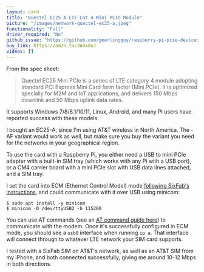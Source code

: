 ```yaml
---
layout: card
title: "Quectel EC25-A LTE Cat 4 Mini PCIe Module"
picture: "/images/network-quectel-ec25-a.jpeg"
functionality: "Full"
driver_required: "No"
github_issue: "https://github.com/geerlingguy/raspberry-pi-pcie-devices/issues/344"
buy_link: https://amzn.to/3A9xXoJ
videos: []
---
```

From the spec sheet:

> Quectel EC25 Mini PCIe is a series of LTE category 4 module adopting standard PCI Express Mini Card form factor (Mini PCIe). It is optimized specially for M2M and IoT applications, and delivers 150 Mbps downlink and 50 Mbps uplink data rates.

It supports Windows 7/8/8.1/10/11, Linux, Android, and many Pi users have reported success with these models.

I bought an EC25-A, since I'm using AT&T wireless in North America. The -AF variant would work as well, but make sure you buy the variant you need for the networks in your geographical region.

To use the card with a Raspberry Pi, you either need a USB to mini PCIe adapter with a built-in SIM tray (which works with any Pi with a USB port), or a CM4 carrier board with a mini PCIe slot with USB data lines attached, and a SIM tray.

I set the card into ECM (Ethernet Control Model) mode [following SixFab's instructions](https://docs.sixfab.com/page/internet-connection-with-quectel-ec25-by-using-ecm-mode), and could communicate with it over USB using minicom:

```
$ sudo apt install -y minicom
$ minicom -D /dev/ttyUSB2 -b 115200
```

You can use AT commands (see an [AT command guide here](https://www.engineersgarage.com/at-commands-gsm-at-command-set/)) to communicate with the modem. Once it's successfully configured in ECM mode, you should see a `usb0` interface when running `ip a`. That interface will connect through to whatever LTE network your SIM card supports.

I tested with a SixFab SIM on AT&T's network, as well as an AT&T SIM from my iPhone, and both connected successfully, giving me around 10-12 Mbps in both directions.
